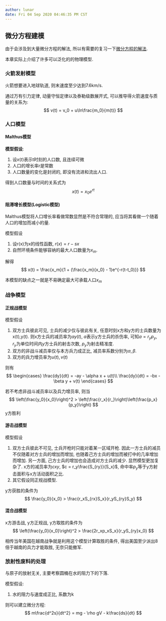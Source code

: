 ```yaml
---
author: lunar
date: Fri 04 Sep 2020 04:46:35 PM CST
---
```


## 微分方程建模

由于会涉及到大量微分方程的解法, 所以有需要的复习一下[微分方程的解法](differential_equation_solution.md).

本章实际上介绍了许多可以泛化的的物理模型.

### 火箭发射模型

火箭想要进入地球轨道, 则末速度至少达到7.6km/s.

通过万有引力定律, 动量守恒定律以及泰勒级数展开式, 可以推导得火箭速度与质量的关系为:
$$
v(t) = v_0 + u\ln\frac{m_0}{m(t)}
$$

### 人口模型

#### Malthus模型

**模型假设**:
1. 设$x(t)$表示t时刻的人口数, 且连续可微
2. 人口的增长率r是常数
3. 人口数量的变化是封闭的, 即没有流进和流出人口.

得到人口数量与时间的关系式为
$$
x(t) = x_0e^{rt}
$$

#### 阻滞增长模型(Logistic模型)

Malthus模型将人口增长率看做常数显然是不符合常理的, 应当将其看做一个随着人口的增加而减小的量.

模型假设
1. 设r(x)为x的线性函数, $r(x) = r - sx$
2. 自然环境条件能够容纳的最大人口数量为$x_m$.

解得
$$
x(t) = \frac{x_m}{1 + (\frac{x_m}{x_0} - 1)e^{-r(t-t_0)}}
$$

本模型的缺点之一就是不易确定最大可承载人口$x_m$

### 战争模型

#### 正规战模型

模型假设
1. 双方士兵彼此可见, 士兵的减少仅与彼此有关, 任意时刻x方和y方的士兵数量为x(t),y(t). 则x方士兵的减员率为$ay(t)$, $a$表示y方士兵的杀伤率, 可知$a = r_yp_y$, $r_y$为单位时间内$y$方士兵的射击次数, $p_y$为射击精准度.
2. 双方的非战斗减员率仅与本方兵力成正比, 减员率系数分别为$\alpha,\beta$.
3. 双方的兵力增员率为$u(t), v(t)$

则有
$$
\begin{cases}
\frac{dy}{dt} = -ay - \alpha x + u(t)\\
\frac{dy}{dt} = -bx - \beta y + v(t)
\end{cases}
$$

若不考虑非战斗减员率以及兵力增员率, 则当
$$
\left(\frac{y_0}{x_0}\right)^2 > \left(\frac{r_x}{r_}\right)\left(\frac{p_x}{p_y}\right)
$$
y方胜利

#### 游击战模型

模型假设
1. 双方士兵彼此不可见, 士兵开枪时只能对着某一区域开枪. 因此一方士兵的减员不仅随着对方士兵的增加而增加, 也随着己方士兵的增加而被打中的几率增加而增加. 另一方面, 己方士兵的增加也会造成对方士兵的减少. 显然模型更加复杂了.
x方的减员率为$cxy$, $c = r_y\frac{S_{ry}}{S_x}$, 命中率$p_y$等于y方射击面积与x方活动面积之比.
2. 其它假设同正规战模型.

y方获胜的条件为
$$
\frac{y_0}{x_0} > \frac{r_xS_{rx}S_x}{r_yS_{ry}S_y}
$$

#### 混合战模型

x方游击战, y方正规战, y方取胜的条件为
$$
\left(\frac{y_0}{x_0}\right)^2 > \frac{2r_xp_xS_x}{r_yS_{ry}x_0}
$$

相传当年美国在越南战争就是利用这个模型计算取胜的条件, 得出美国至少派出8倍于越南的兵力才能取胜, 无奈只能撤军.

### 放射性废料的处理

与原子的放射无关, 主要考察圆桶在水的阻力下的下落.

模型假设:
1. 水的阻力与速度成正比, 系数为k

则可以建立微分方程:
$$
m\frac{d^2s}{dt^2} = mg - \rho gV - k\frac{ds}{dt}
$$


